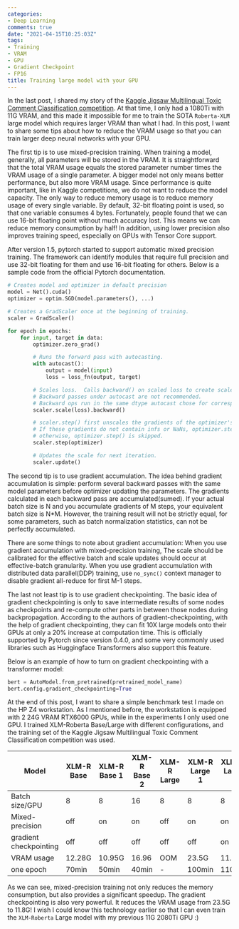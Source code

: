 ```yaml
---
categories:
- Deep Learning
comments: true
date: "2021-04-15T10:25:03Z"
tags:
- Training
- VRAM
- GPU
- Gradient Checkpoint
- FP16
title: Training large model with your GPU
---
```


In the last post, I shared my story of the [Kaggle Jigsaw Multilingual Toxic Comment Classification competition](https://www.kaggle.com/c/jigsaw-multilingual-toxic-comment-classification). At that time, I only had a 1080Ti with 11G VRAM, and this made it impossible for me to train the SOTA `Roberta-XLM` large model which requires larger VRAM than what I had. In this post, I want to share some tips about how to reduce the VRAM usage so that you can train larger deep neural networks with your GPU.


The first tip is to use mixed-precision training. When training a model, generally, all parameters will be stored in the VRAM. It is straightforward that the total VRAM usage equals the stored parameter number times  the VRAM usage of a single parameter. A bigger model not only means better performance, but also more VRAM usage. Since performance is quite important, like in Kaggle competitions, we do not want to reduce the model capacity. The only way to reduce memory usage is to reduce memory usage of every single variable. By default, 32-bit floating point is used, so that one variable consumes 4 bytes. Fortunately, people found that we can use 16-bit floating point without much accuracy lost. This means we can  reduce memory consumption by half! In addition, using lower precision also improves training speed, especially on GPUs with Tensor Core support. 

After version 1.5, pytorch started to support automatic mixed precision training. The framework can identify modules that require full precision and use 32-bit floating for them and use 16-bit floating for others. Below is a sample code from the official Pytorch documentation.

```python
# Creates model and optimizer in default precision
model = Net().cuda()
optimizer = optim.SGD(model.parameters(), ...)

# Creates a GradScaler once at the beginning of training.
scaler = GradScaler()

for epoch in epochs:
    for input, target in data:
        optimizer.zero_grad()

        # Runs the forward pass with autocasting.
        with autocast():
            output = model(input)
            loss = loss_fn(output, target)

        # Scales loss.  Calls backward() on scaled loss to create scaled gradients.
        # Backward passes under autocast are not recommended.
        # Backward ops run in the same dtype autocast chose for corresponding forward ops.
        scaler.scale(loss).backward()

        # scaler.step() first unscales the gradients of the optimizer's assigned params.
        # If these gradients do not contain infs or NaNs, optimizer.step() is then called,
        # otherwise, optimizer.step() is skipped.
        scaler.step(optimizer)

        # Updates the scale for next iteration.
        scaler.update()
```



The second tip is to use gradient accumulation. The idea behind gradient accumulation is simple: perform several backward passes with the same model parameters before optimizer updating the parameters. The gradients calculated in each backward pass are accumulated(sumed). If your actual batch size is N and you accumulate gradients of M steps, your equivalent batch size is N*M. However, the training result will not be strictly equal, for some parameters, such as batch normalization statistics, can not be perfectly accumulated. 

There are some things to note about gradient accumulation:
When you use gradient accumulation with mixed-precision training, The scale should be calibrated for the effective batch and scale updates should occur at effective-batch granularity.
When you use gradient accumulation with distributed data parallel(DDP) training, use `no_sync()` context manager to disable gradient all-reduce for first M-1 steps.

The last not least tip is to use gradient checkpointing. The basic idea of gradient checkpointing is only to save intermediate results of some nodes as checkpoints and re-compute other parts in between those nodes during backpropagation. According to the authors of gradient-checkpointing, with the help of gradient checkpointing, they can fit 10X large models onto their GPUs at only a 20% increase at computation time. This is officially supported by Pytorch since version 0.4.0, and some very commonly used libraries such as Huggingface Transformers also support this feature.

Below is an example of how to turn on gradient checkpointing with a transformer model:

```python
bert = AutoModel.from_pretrained(pretrained_model_name)
bert.config.gradient_checkpointing=True
```

At the end of this post, I want to share a simple benchmark test I made on the HP Z4 workstation. As I mentioned before, the workstation is equipped with 2 24G VRAM RTX6000 GPUs, while in the experiments I only used one GPU. I trained XLM-Roberta Base/Large with different configurations, and the training set of the Kaggle Jigsaw Multilingual Toxic Comment Classification competition was used. 

| Model | XLM-R Base | XLM-R Base 1 | XLM-R Base 2 | XLM-R Large | XLM-R Large 1 | XLM-R Large 2 |
| --- | --- | --- | --- | --- | --- | --- |
| Batch size/GPU | 8 | 8 | 16 | 8 | 8 | 8 |
| Mixed-precision | off | on | on | off | on | on |
| gradient checkpointing | off | off | off | off | off | on |
| VRAM usage | 12.28G | 10.95G | 16.96 | OOM | 23.5G | 11.8G |
| one epoch | 70min | 50min | 40min | - | 100min | 110min |

As we can see, mixed-precision training not only reduces the memory consumption, but also provides a significant speedup. The gradient checkpointing is also very powerful. It reduces the VRAM usage from 23.5G to 11.8G! I wish I could know this technology earlier so that I can even train the `XLM-Roberta` Large model with my previous 11G 2080Ti GPU :)
